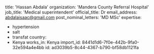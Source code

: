 title: 'Hassan Abdala'
organization: 'Mandera County Referral Hospital'
job_title: 'Medical superintendent'
official_title: Dr
email_address: abdalaisaac@gmail.com
post_nominal_letters: 'MD MSc'
expertise:
  - hypertension
  - salt
  - transfat
country:
  - Kenya
works_in: Kenya
import_id: 8441d1d6-7f0e-442b-9fa0-32e594a4e4bb
id: ad3039b5-8c44-4367-b790-bf58db1121fa
